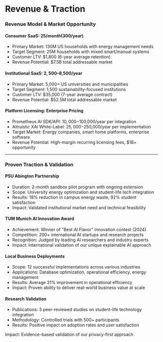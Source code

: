 # Revenue & Traction

### Revenue Model & Market Opportunity

#### Consumer SaaS: $25/month ($300/year)

* Primary Market: 130M US households with energy management needs
* Target Segment: 25M households with mixed smart/manual systems
* Customer LTV: $1,800 (6-year average retention)
* Revenue Potential: $7.5B total addressable market

#### Institutional SaaS: $2,500–$8,500/year

* Primary Market: 5,000+ US universities and municipalities
* Target Segment: 1,500 sustainability-focused institutions
* Customer LTV: $35,000 (7-year average contract)
* Revenue Potential: $52.5M total addressable market

#### Platform Licensing: Enterprise Pricing

* Prometheus AI SDK/API: $10,000-$100,000/year per integration
* Altruistic XAI White-Label: $25,000-$250,000/year per implementation
* Target Market: Energy companies, smart home platforms, enterprise software
* Revenue Potential: High-margin recurring licensing fees, $1B+ opportunity

***

### Proven Traction & Validation

#### PSU Abington Partnership

* Duration: 2-month sandbox pilot program with ongoing extension
* Scope: University energy optimization and student-life tech integration
* Results: 18% reduction in campus energy waste, 92% student satisfaction
* Impact: Validated institutional market need and technical feasibility

#### TUM Munich AI Innovation Award

* Achievement: Winner of "Best AI Flavor" innovation contest (2024)
* Competition: 200+ international AI startups and research projects
* Recognition: Judged by leading AI researchers and industry experts
* Impact: International validation of our unique explainable AI approach

#### Local Business Deployments

* Scope: 12 successful implementations across various industries
* Applications: Database optimization, operational efficiency, energy management
* Results: Average 31% improvement in operational efficiency
* Impact: Proven ability to deliver real-world business value at scale

#### Research Validation

* Publications: 3 peer-reviewed studies on student-life technology integration
* Methodology: Controlled trials with 500+ participants
* Results: Positive impact on adoption rates and user satisfaction

Impact: Evidence-based validation of our privacy-first approach
